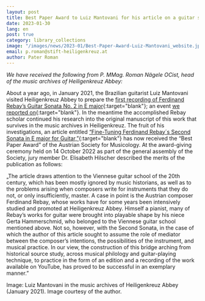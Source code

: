 ```yaml
---
layout: post
title: Best Paper Award to Luiz Mantovani for his article on a guitar sonata by Ferdinand Rebay
date: 2023-01-30
lang: en
post: true
category: library_collections
image: "/images/news/2023-01/Best-Paper-Award-Luiz-Mantovani_website.jpg"
email: p.roman@stift-heiligenkreuz.at
author: Pater Roman
---
```


_We have received the following from P. MMag. Roman Nägele OCist, head of the music archives of Heiligenkreuz Abbey:_

About a year ago, in January 2021, the Brazilian guitarist Luiz Mantovani visited Heiligenkreuz Abbey to prepare the [first recording of Ferdinand Rebay’s Guitar Sonata No. 2 in E major](https://www.youtube.com/watch?v=wvO73S678ok){:target="blank"}; an event [we reported on](/library_collections/2022/02/03/first-recording-rebay-sonata-for-guitar-luiz-mantovani-stift-heiligenkreuz.html){:target="blank"}. In the meantime the accomplished Rebay scholar continued his research into the original manuscript of this work that survives in the music archives in Heiligenkreuz. The fruit of his investigations, an article entitled [“Fine-Tuning Ferdinand Rebay´s Second Sonata in E major for Guitar,”](https://www.musau.org/parts/neue-article-page/view/131){:target="blank"} has now received the “Best Paper Award” of the Austrian Society for Musicology. At the award-giving ceremony held on 14 October 2022 as part of the general assembly of the Society, jury member Dr. Elisabeth Hilscher described the merits of the publication as follows:

„The article draws attention to the Viennese guitar school of the 20th century, which has been mostly ignored by music historians, as well as to the problems arising when composers write for instruments that they do not, or only insufficiently, master. A case in point is the Austrian composer Ferdinand Rebay, whose works have for some years been intensively studied and promoted at Heiligenkreuz Abbey. Himself a pianist, many of Rebay’s works for guitar were brought into playable shape by his niece Gerta Hammerschmid, who belonged to the Viennese guitar school mentioned above. Not so, however, with the Second Sonata, in the case of which the author of this article sought to assume the role of mediator between the composer’s intentions, the possibilities of the instrument, and musical practice. In our view, the construction of this bridge arching from historical source study, across musical philology and guitar-playing technique, to practice in the form of an edition and a recording of the work available on YouTube, has proved to be successful in an exemplary manner.”

Image: Luiz Mantovani in the music archives of Heiligenkreuz Abbey (January 2021). Image courtesy of the author.

